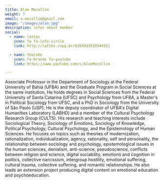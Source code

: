 ```yaml
---
title: Alan Mocellim
weight: 7
email: a.mocellim@gmail.com 
image: "/images/alan.jpg"
description: infos about member
social:
  - name: lattes
    icon: fa fa-info-circle
    link: http://lattes.cnpq.br/0264933519544511

  - name: Youtube
    icon: fa-brands fa-youtube
    link: https://www.youtube.com/c/AlanMocellim

---
```


Associate Professor in the Department of Sociology at the Federal University of Bahia (UFBA) and the Graduate Program in Social Sciences at the same institution, He holds degrees in Social Sciences from the Federal University of Santa Catarina (UFSC) and Psychology from UFBA, a Master's in Political Sociology from UFSC, and a PhD in Sociology from the University of São Paulo (USP); He is the deputy coordinator of UFBA's Digital Humanities Laboratory (LABHD) and a member of the Cultural Psychology Research Group (CULTS). His research and teaching interests include Sociological Theory, Sociology of Emotions, Sociology of Knowledge, Political Psychology, Cultural Psychology, and the Epistemology of Human Sciences. He focuses on topics such as theories of modernization, rationalization, individualization, agency, rationality, self and personality, the relationship between sociology and psychology, epistemological issues in the human sciences, denialism, anti-science, pseudoscience, conflicts between religion and science, digital sociability, emotions and cognition in politics, collective narcissism, intergroup hostility, emotional suffering, cultural trauma, collective suffering, and romantic relationships. He also leads an extension project producing digital content on emotional education and psychoeducation. 